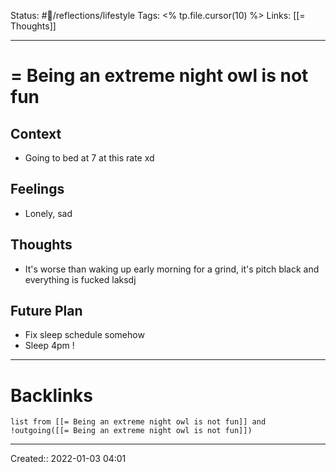 Status: #💭/reflections/lifestyle
Tags: <% tp.file.cursor(10) %>
Links: [[= Thoughts]]
___
# = Being an extreme night owl is not fun
## Context
- Going to bed at 7 at this rate xd
## Feelings
 - Lonely, sad

## Thoughts
- It's worse than waking up early morning for a grind, it's pitch black and everything is fucked laksdj

## Future Plan
- Fix sleep schedule somehow
- Sleep 4pm !
___
# Backlinks
```dataview
list from [[= Being an extreme night owl is not fun]] and !outgoing([[= Being an extreme night owl is not fun]])
```
___
Created::  2022-01-03 04:01

